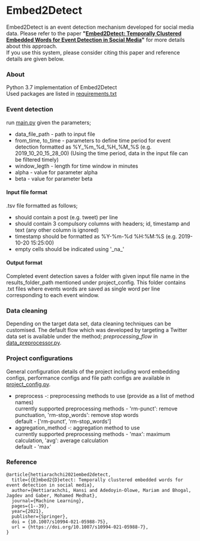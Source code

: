 # Embed2Detect
Embed2Detect is an event detection mechanism developed for social media data. Please refer to the paper <strong>"[Embed2Detect: Temporally Clustered Embedded Words for Event Detection in Social Media](https://link.springer.com/article/10.1007/s10994-021-05988-7)"</strong> for more details about this approach. <br>
If you use this system, please consider citing this paper and reference details are given below. 

### About
Python 3.7 implementation of Embed2Detect <br>
Used packages are listed in [requirements.txt](https://github.com/HHansi/Embed2Detect/blob/master/requirements.txt) <br>

### Event detection
run [main.py](https://github.com/HHansi/Embed2Detect/blob/master/embed2detect/main.py) given the parameters; 
- data_file_path - path to input file
- from_time, to_time - parameters to define time period for event detection formatted as %Y_%m_%d_%H_%M_%S (e.g. 2019_10_20_15_28_00)
(Using the time period, data in the input file can be filtered timely)
- window_legth - length for time window in minutes
- alpha - value for parameter alpha
- beta - value for parameter beta

#### Input file format
.tsv file formatted as follows;
- should contain a post (e.g. tweet) per line
- should contain 3 compulsory columns with headers; id, timestamp and text (any other column is ignored)
- timestamp should be formatted as %Y-%m-%d %H:%M:%S (e.g. 2019-10-20 15:25:00)
- empty cells should be indicated using '\_na\_'

#### Output format
Completed event detection saves a folder with given input file name in the results_folder_path mentioned under project_config. 
This folder contains .txt files where events words are saved as single word per line corresponding to each event window.

### Data cleaning
Depending on the target data set, data cleaning techniques can be customised. The default flow which 
was developed by targeting a Twitter data set is available under the method; <em>preprocessing_flow</em> in 
[data_preprocessor.py](https://github.com/HHansi/Embed2Detect/blob/master/data_analysis/data_preprocessor.py).

### Project configurations
General configuration details of the project including word embedding configs, performance configs and file path configs
 are available in [project_config.py](https://github.com/HHansi/Embed2Detect/blob/master/project_config.py).
- preprocess -: preprocessing methods to use (provide as a list of method names)<br>
currently supported preprocessing methods - 'rm-punct': remove punctuation, 'rm-stop_words': remove stop words <br>
default - ['rm-punct', 'rm-stop_words']
- aggregation_method -: aggregation method to use <br>
currently supported preprocessing methods - 'max': maximum calculation, 'avg': average calculation <br>
default - 'max'

### Reference
```
@article{hettiarachchi2021embed2detect,
  title={{E}mbed2{D}etect: Temporally clustered embedded words for event detection in social media},
  author={Hettiarachchi, Hansi and Adedoyin-Olowe, Mariam and Bhogal, Jagdev and Gaber, Mohamed Medhat},
  journal={Machine Learning},
  pages={1--39},
  year={2021},
  publisher={Springer},
  doi = {10.1007/s10994-021-05988-75},
  url = {https://doi.org/10.1007/s10994-021-05988-7},
}
```


 








